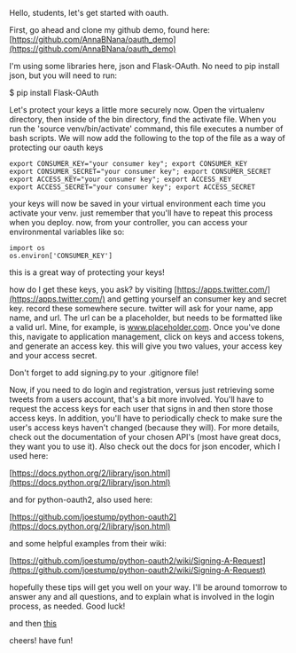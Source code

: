 Hello, students, let's get started with oauth.

First, go ahead and clone my github demo, found here: [https://github.com/AnnaBNana/oauth_demo](https://github.com/AnnaBNana/oauth_demo)

I'm using some libraries here, json and Flask-OAuth.  No need to pip install json, but you will need to run:

$ pip install Flask-OAuth

Let's protect your keys a little more securely now.  Open the virtualenv directory, then inside of the bin directory, find the activate file.  When you run the 'source venv/bin/activate' command, this file executes a number of bash scripts.  We will now add the following to the top of the file as a way of protecting our oauth keys
```
export CONSUMER_KEY="your consumer key"; export CONSUMER_KEY
export CONSUMER_SECRET="your consumer key"; export CONSUMER_SECRET
export ACCESS_KEY="your consumer key"; export ACCESS_KEY
export ACCESS_SECRET="your consumer key"; export ACCESS_SECRET
```
your keys will now be saved in your virtual environment each time you activate your venv.  just remember that you'll have to repeat this process when you deploy.  now, from your controller, you can access your environmental variables like so:
```
import os
os.environ['CONSUMER_KEY']
```
this is a great way of protecting your keys!

how do I get these keys, you ask?  by visiting [https://apps.twitter.com/](https://apps.twitter.com/) and getting yourself an consumer key and secret key.  record these somewhere secure.  twitter will ask for your name, app name, and url.  The url can be a placeholder, but needs to be formatted like a valid url.  Mine, for example, is www.placeholder.com.  Once you've done this, navigate to application management, click on keys and access tokens, and generate an access key.  this will give you two values, your access key and your access secret.

Don't forget to add signing.py to your .gitignore file!

Now, if you need to do login and registration, versus just retrieving some tweets from a users account, that's a bit more involved.  You'll have to request the access keys for each user that signs in and then store those access keys.  In addition, you'll have to periodically check to make sure the user's access keys haven't changed (because they will).  For more details, check out the documentation of your chosen API's (most have great docs, they want you to use it). Also check out the docs for json encoder, which I used here:

[https://docs.python.org/2/library/json.html](https://docs.python.org/2/library/json.html)

and for python-oauth2, also used here:

[https://github.com/joestump/python-oauth2](https://docs.python.org/2/library/json.html)

and some helpful examples from their wiki:

[https://github.com/joestump/python-oauth2/wiki/Signing-A-Request](https://github.com/joestump/python-oauth2/wiki/Signing-A-Request)

hopefully these tips will get you well on your way.  I'll be around tomorrow to answer any and all questions, and to explain what is involved in the login process, as needed.  Good luck!

and then [this](http://starecat.com/content/wp-content/uploads/i-figured-out-how-to-turn-on-my-microwave-using-python.jpg)

cheers!  have fun!
